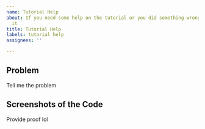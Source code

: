```yaml
---
name: Tutorial Help
about: If you need some help on the tutorial or you did something wrong when doing
  it
title: Tutorial Help
labels: tutorial help
assignees: ''

---
```


## Problem
Tell me the problem

## Screenshots of the Code
Provide proof lol
